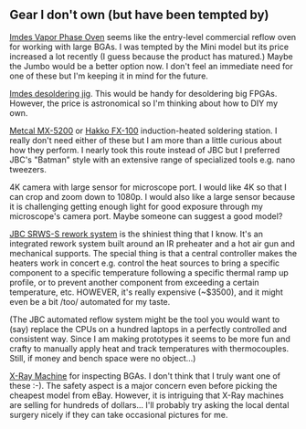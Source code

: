 ## Gear I don't own (but have been tempted by)

[Imdes Vapor Phase
Oven](https://eleshop.eu/vapour-phase-jumbo-condens-it.html) seems
like the entry-level commercial reflow oven for working with large
BGAs. I was tempted by the Mini model but its price increased a lot
recently (I guess because the product has matured.) Maybe the Jumbo
would be a better option now. I don't feel an immediate need for one
of these but I'm keeping it in mind for the future.

[Imdes desoldering
jig](https://eleshop.eu/imdes-vapor-phase-imd-dss1.html). This would
be handy for desoldering big FPGAs. However, the price is astronomical
so I'm thinking about how to DIY my own.

[Metcal
MX-5200](http://www.okinternational.com/metcal/english/globalnavigation/products/hand-soldering-systems/systems/dual-port-simultaneous/mx-5200-soldering-rework-and-desoldering)
or [Hakko
FX-100](http://www.okinternational.com/metcal/english/globalnavigation/products/hand-soldering-systems/systems/dual-port-simultaneous/mx-5200-soldering-rework-and-desoldering)
induction-heated soldering station. I really don't need either of
these but I am more than a little curious about how they perform. I
nearly took this route instead of JBC but I preferred JBC's "Batman"
style with an extensive range of specialized tools e.g. nano tweezers.

4K camera with large sensor for microscope port. I would like 4K so
that I can crop and zoom down to 1080p. I would also like a large
sensor because it is challenging getting enough light for good
exposure through my microscope's camera port. Maybe someone can
suggest a good model?

[JBC SRWS-S rework
system](https://www.jbctools.com/srws-s-smd-rework-system-product-1454.html)
is the shiniest thing that I know. It's an integrated rework system
built around an IR preheater and a hot air gun and mechanical
supports. The special thing is that a central controller makes the
heaters work in concert e.g. control the heat sources to bring a
specific component to a specific temperature following a specific
thermal ramp up profile, or to prevent another component from
exceeding a certain temperature, etc. HOWEVER, it's really expensive
(~$3500), and it might even be a bit /too/ automated for my taste.

(The JBC automated reflow system might be the tool you would want to
(say) replace the CPUs on a hundred laptops in a perfectly controlled
and consistent way. Since I am making prototypes it seems to be more
fun and crafty to manually apply heat and track temperatures with
thermocouples. Still, if money and bench space were no object...)

[X-Ray Machine](https://www.ebay.com/i/322593819555) for inspecting
BGAs. I don't think that I truly want one of these :-). The safety
aspect is a major concern even before picking the cheapest model from
eBay. However, it is intriguing that X-Ray machines are selling for
hundreds of dollars... I'll probably try asking the local dental
surgery nicely if they can take occasional pictures for me.

